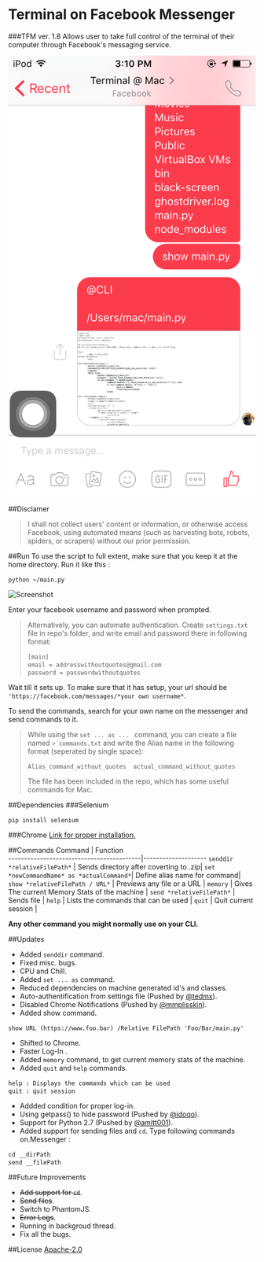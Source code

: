 # Terminal on Facebook Messenger 


###TFM ver. 1.8
Allows user to take full control of the terminal of their computer through Facebook's messaging service.

![Photo](Screenshots/IMG_2201.PNG)

##Disclamer

>I shall not collect users' content or information, or otherwise access Facebook, using automated means (such as harvesting bots, robots, spiders, or scrapers) without our prior permission.


##Run
To use the script to full extent, make sure that you keep it at the home directory.
Run it like this :
```
python ~/main.py
```
![Screenshot](Screenshots/Screenshot1.png)

Enter your facebook username and password when prompted. 

> Alternatively, you can automate authentication. Create ```settings.txt``` file in repo's folder, and write email and password there in following format:
> ```
> [main]
> email = addresswithoutquotes@gmail.com
> password = passwordwithoutquotes
> ```

Wait till it sets up. To make sure that it has setup, your url should be ```'https://facebook.com/messages/*your own username*```.

To send the commands, search for your own name on the messenger and send commands to it.

>While using the ```set ... as ... ``` command, you can create a file named ``>`commands.txt`` and write the Alias name in the following format (seperated by single space):
>```
>Alias_command_without_quotes  actual_command_without_quotes
>```
>The file has been included in the repo, which has some useful commands for Mac.

##Dependencies 
###Selenium
```
pip install selenium
```
###Chrome
[Link for proper installation.](https://stackoverflow.com/questions/8255929/running-webdriver-chrome-with-selenium)

##Commands
 Command                                  | Function           
------------------------------------------|--------------------
 ```senddir *relativeFilePath*``` | Sends directory after coverting to .zip|
 ```set *newCommandName* as *actualCommand*```| Define alias name for command|
 ```show *relativeFilePath / URL*```        | Previews any file or a URL |
 ```memory```      | Gives The current Memory Stats of the machine      |
 ```send *relativeFilePath*``` | Sends file     |
 ```help``` | Lists the commands that can be used |
 ```quit``` | Quit current session |

**Any other command you might normally use on your CLI.**

##Updates
 - Added ```senddir``` command.
 - Fixed misc. bugs. 
 - CPU and Chill.
 - Added ```set ... as``` command.
 - Reduced dependencies on machine generated id's and classes.
 -  Auto-authentification from settings file (Pushed by [@tedmx](https://github.com/tedmx)).
 - Disabled Chrome Notifications (Pushed by [@mmplisskin](https://github.com/mmplisskin)).
 - Added show command.

 ```
 show URL (https://www.foo.bar) /Relative FilePath 'Foo/Bar/main.py'
 ```

 - Shifted to Chrome.
 - Faster Log-In .
 - Added ```memory``` command, to get current memory stats of the machine.
 - Added ```quit``` and ```help``` commands.

 ```
 help : Displays the commands which can be used
 quit : quit session
 ```
 - Addded condition for proper log-in.
 - Using getpass() to hide password (Pushed by [@idoqo](https://github.com/idoqo)).
 - Support for Python 2.7 (Pushed by [@amitt001](https://github.com/amitt001)).
 - Added support for sending files and ```cd```. Type following commands on.Messenger :

```
cd __dirPath
send __filePath
```

##Future Improvements
- ~~Add support for ```cd```~~.
- ~~Send files~~.
- Switch to PhantomJS.
- ~~Error Logs~~.
- Running in backgroud thread.
- Fix all the bugs.

##License
[Apache-2.0](https://opensource.org/licenses/Apache-2.0)
